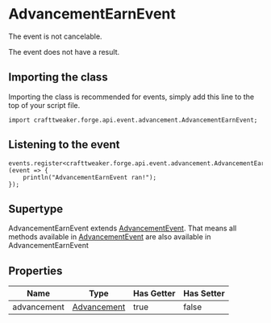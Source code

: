# AdvancementEarnEvent

The event is not cancelable.

The event does not have a result.

## Importing the class

Importing the class is recommended for events, simply add this line to the top of your script file.
```zenscript
import crafttweaker.forge.api.event.advancement.AdvancementEarnEvent;
```


## Listening to the event

```zenscript
events.register<crafttweaker.forge.api.event.advancement.AdvancementEarnEvent>(event => {
    println("AdvancementEarnEvent ran!");
});
```


## Supertype

AdvancementEarnEvent extends [AdvancementEvent](/forge/api/event/advancement/AdvancementEvent). That means all methods available in [AdvancementEvent](/forge/api/event/advancement/AdvancementEvent) are also available in AdvancementEarnEvent

## Properties

|    Name     |                        Type                         | Has Getter | Has Setter |
|-------------|-----------------------------------------------------|------------|------------|
| advancement | [Advancement](/vanilla/api/advancement/Advancement) | true       | false      |

